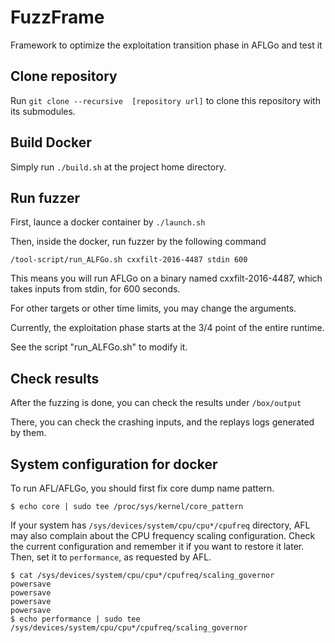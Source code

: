 # FuzzFrame
Framework to optimize the exploitation transition phase in AFLGo and test it

## Clone repository
Run ``` git clone --recursive  [repository url] ``` to clone this repository with its submodules.

## Build Docker
Simply run ``` ./build.sh ``` at the project home directory.

## Run fuzzer
First, launce a docker container by ``` ./launch.sh ```

Then, inside the docker, run fuzzer by the following command
```
/tool-script/run_ALFGo.sh cxxfilt-2016-4487 stdin 600
```
This means you will run AFLGo on a binary named cxxfilt-2016-4487, which takes inputs from stdin, for 600 seconds.

For other targets or other time limits, you may change the arguments.

Currently, the exploitation phase starts at the 3/4 point of the entire runtime.

See the script "run_ALFGo.sh" to modify it.

## Check results
After the fuzzing is done, you can check the results under ``` /box/output ```

There, you can check the crashing inputs, and the replays logs generated by them.


## System configuration for docker

To run AFL/AFLGo, you should first fix core dump name pattern.
```
$ echo core | sudo tee /proc/sys/kernel/core_pattern
```

If your system has `/sys/devices/system/cpu/cpu*/cpufreq` directory, AFL may
also complain about the CPU frequency scaling configuration. Check the current
configuration and remember it if you want to restore it later. Then, set it to
`performance`, as requested by AFL.
```
$ cat /sys/devices/system/cpu/cpu*/cpufreq/scaling_governor
powersave
powersave
powersave
powersave
$ echo performance | sudo tee /sys/devices/system/cpu/cpu*/cpufreq/scaling_governor
```

